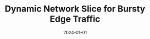 ---
title: "Dynamic Network Slice for Bursty Edge Traffic"
authors:
- Rongxin Han
- Jingyu Wang
- Qi Qi
- Dezhi Chen
- Zirui Zhuang
- Haifeng Sun
- Xiaoyuan Fu
- Jianxin Liao
- Song Guo


date: "2024-01-01"
# doi: "10.1109/TNSE.2022.3141728"

# Publication type.
# 1 = Conference paper; 2 = Journal article;
# 3 = Preprint Paper; 4 = Report; 5 = Book; 6 = Book section;
# 7 = Thesis; 8 = Patent
publication_types: ["2"]

# Publication name and optional abbreviated publication name.
publication: IEEE/ACM Transactions on Networking (TON) (CCF-A)
# publication_short: "TNSE (JCR-Q1)"

url_pdf: https://ieeexplore.ieee.org/document/10480301
# url_code: ''
# url_dataset: ''
# url_poster: ''
# url_project: ''
# url_slides: ''
# url_video: ''

---